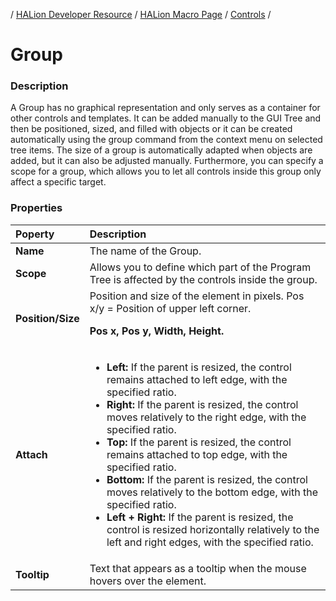 / [HALion Developer Resource](../../HALion-Developer-Resource.md) / [HALion Macro Page](./HALion-Macro-Page.md) / [Controls](./Controls.md) /

# Group

### Description

A Group has no graphical representation and only serves as a container for other controls and templates. It can be added manually to the GUI Tree and then be positioned, sized, and filled with objects or it can be created automatically using the group command from the context menu on selected tree items. The size of a group is automatically adapted when objects are added, but it can also be adjusted manually. Furthermore, you can specify a scope for a group, which allows you to let all controls inside this group only affect a specific target.

### Properties

|Poperty|Description|
|:-|:-|
|**Name**|The name of the Group.|
|**Scope**|Allows you to define which part of the Program Tree is affected by the controls inside the group.|
|**Position/Size**|Position and size of the element in pixels. Pos x/y = Position of upper left corner.<p>**Pos x, Pos y, Width, Height.**</p>|
|**Attach**|<ul><li>**Left:** If the parent is resized, the control remains attached to left edge, with the specified ratio.</li><li>**Right:** If the parent is resized, the control moves relatively to the right edge, with the specified ratio.</li><li>**Top:** If the parent is resized, the control remains attached to top edge, with the specified ratio.</li><li>**Bottom:** If the parent is resized, the control moves relatively to the bottom edge, with the specified ratio.</li><li>**Left + Right:** If the parent is resized, the control is resized horizontally relatively to the left and right edges, with the specified ratio.</li>|<li>**Top + Bottom:** If the parent is resized, the control is resized vertically relatively to the top and bottom edges, with the specified ratio.</li></ul>|
|**Tooltip**|Text that appears as a tooltip when the mouse hovers over the element.|
